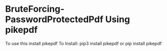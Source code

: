 # BruteForcing-PasswordProtectedPdf Using pikepdf
To use this install pikepdf
To Install:
pip3 install pikepdf or pip install pikepdf
